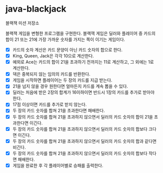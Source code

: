 # java-blackjack

블랙잭 미션 저장소

블랙잭 게임을 변형한 프로그램을 구현한다. 블랙잭 게임은 딜러와 플레이어 중 카드의 합이 21 또는 21에 가장 가까운 숫자를 가지는 쪽이 이기는 게임이다.

- [x] 카드의 숫자 계산은 카드 문양이 아닌 카드 숫자의 합으로 한다.
- [x] King, Queen, Jack은 각각 10으로 계산한다.
- [x] 예외로 Ace는 카드의 합이 21을 초과하기 전까지는 11로 계산하고, 그 외에는 1로 계산한다.
- [x] 덱은 중복되지 않는 임의의 카드를 반환한다.
- [x] 게임을 시작하면 플레이어는 두 장의 카드를 지급 받는다.
- [x] 21을 넘지 않을 경우 원한다면 얼마든지 카드를 계속 뽑을 수 있다.
- [x] 딜러는 처음에 받은 2장의 합계가 16이하이면 반드시 1장의 카드를 추가로 받아야 한다.
- [x] 17점 이상이면 카드를 추가로 받지 않는다.
- [x] 두 장의 카드 숫자를 합쳐 21을 초과한다면 패배한다.
- [x] 두 장의 카드 숫자를 합쳐 21을 초과하지 않으면서 딜러의 카드 숫자의 합이 21을 초과한다면 이긴다.
- [x] 두 장의 카드 숫자를 합쳐 21을 초과하지 않으면서 딜러의 카드 숫자의 합보다 크다면 이긴다.
- [x] 두 장의 카드 숫자를 합쳐 21을 초과하지 않으면서 딜러의 카드 숫자의 합과 같다면 비긴다.
- [x] 두 장의 카드 숫자를 합쳐 21을 초과하지 않으면서 딜러의 카드 숫자의 합보다 작다면 패배한다.
- [x] 게임을 완료한 후 각 플레이어별로 승패를 출력한다.
